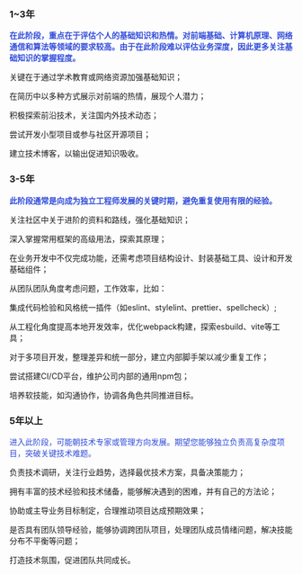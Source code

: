 ### 1~3年
**<font style="color:#2F4BDA;">在此阶段，重点在于评估个人的基础知识和热情。对前端基础、计算机原理、网络通信和算法等领域的要求较高。由于在此阶段难以评估业务深度，因此更多关注基础知识的掌握程度。</font>**

关键在于通过学术教育或网络资源加强基础知识；

在简历中以多种方式展示对前端的热情，展现个人潜力；

积极探索前沿技术，关注国内外技术动态；

尝试开发小型项目或参与社区开源项目；

建立技术博客，以输出促进知识吸收。



### 3-5年
**<font style="color:#2F4BDA;">此阶段通常是向成为独立工程师发展的关键时期，避免重复使用有限的经验。</font>**

关注社区中关于进阶的资料和路线，强化基础知识；

深入掌握常用框架的高级用法，探索其原理；

在业务开发中不仅完成功能，还需考虑项目结构设计、封装基础工具、设计和开发基础组件；

从团队团队角度考虑问题，工作效率，比如：

集成代码检验和风格统一插件（如eslint、stylelint、prettier、spellcheck）;

从工程化角度提高本地开发效率，优化webpack构建，探索esbuild、vite等工具；

对于多项目开发，整理差异和统一部分，建立内部脚手架以减少重复工作；

尝试搭建CI/CD平台，维护公司内部的通用npm包；

培养软技能，如沟通协作，协调各角色共同推进目标。



### 5年以上
<font style="color:#2F4BDA;">进入此阶段，可能朝技术专家或管理方向发展。期望您能够独立负责高复杂度项目，突破关键技术难题。</font>

负责技术调研，关注行业趋势，选择最优技术方案，具备决策能力；

拥有丰富的技术经验和技术储备，能够解决遇到的困难，并有自己的方法论；

协助或主导业务目标制定，合理推动项目达成预期效果；

是否具有团队领导经验，能够协调跨团队项目，处理团队成员情绪问题，解决技能分布不平衡等问题；

打造技术氛围，促进团队共同成长。

